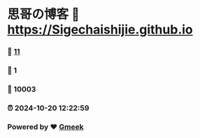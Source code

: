 # 思哥の博客 :link: https://Sigechaishijie.github.io 
### :page_facing_up: [11](https://Sigechaishijie.github.io/tag.html) 
### :speech_balloon: 1 
### :hibiscus: 10003 
### :alarm_clock: 2024-10-20 12:22:59 
### Powered by :heart: [Gmeek](https://github.com/Meekdai/Gmeek)
